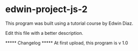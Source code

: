 # edwin-project-js-2

This program was built using a tutorial course by Edwin Diaz.

Edit this file with a better description.


***** Changelog *****
At first upload, this program is v 1.0
